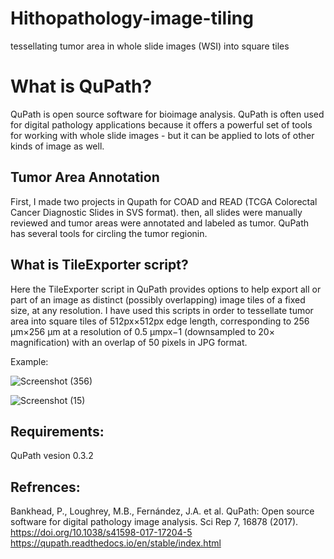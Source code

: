 # Hithopathology-image-tiling
tessellating tumor area in whole slide images (WSI) into square tiles

# What is QuPath?

QuPath is open source software for bioimage analysis.
QuPath is often used for digital pathology applications because it offers a powerful set of tools for working with whole slide images - but it can be applied to lots of other kinds of image as well.

## Tumor Area Annotation

First, I made two projects in Qupath for COAD and READ (TCGA Colorectal Cancer Diagnostic Slides in SVS format). then, all slides were manually reviewed and tumor areas were annotated and labeled as tumor. QuPath has several tools for circling the tumor regionin.

## What is TileExporter script?

Here the TileExporter script in QuPath provides options to help export all or part of an image as distinct (possibly overlapping) image tiles of a fixed size, at any resolution.
I have used this scripts in order to tessellate tumor area into square tiles of 512px×512px edge length, corresponding to 256 µm×256 µm at a resolution of 0.5 µmpx−1 (downsampled to 20× magnification) with an overlap of 50 pixels in JPG format.



Example:

![Screenshot (356)](https://user-images.githubusercontent.com/89701701/176489802-83c84965-4bd3-412e-b381-3ac8288f7701.png)


![Screenshot (15)](https://user-images.githubusercontent.com/89701701/176490196-7ddddc64-9718-43e0-aaec-96f60a09b47a.png)


## Requirements:
QuPath vesion 0.3.2

## Refrences:

Bankhead, P., Loughrey, M.B., Fernández, J.A. et al. QuPath: Open source software for digital pathology image analysis. Sci Rep 7, 16878 (2017). https://doi.org/10.1038/s41598-017-17204-5
https://qupath.readthedocs.io/en/stable/index.html
